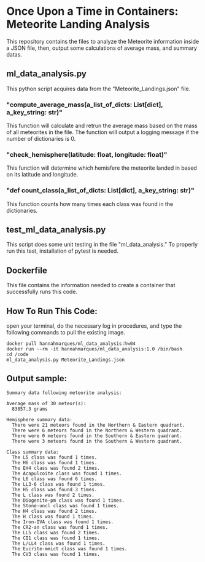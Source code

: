 # Once Upon a Time in Containers: Meteorite Landing Analysis
This repository contains the files to analyze the Meteorite information inside a JSON file, then, output some calculations of average mass, and summary datas. 

## ml_data_analysis.py
This python script acquires data from the "Meteorite_Landings.json" file. 
### "compute_average_mass(a_list_of_dicts: List[dict], a_key_string: str)"
This function will calculate and retrun the average mass based on the mass of all meteorites in the file. The function will output a logging message if the number of dictionaries is 0.

### "check_hemisphere(latitude: float, longitude: float)"
This function will determine which hemisfere the meteorite landed in based on its latitude and longitude.
### "def count_class(a_list_of_dicts: List[dict], a_key_string: str)" 
This function counts how many times each class was found in the dictionaries. 

## test_ml_data_analysis.py 
This script does some unit testing in the file "ml_data_analysis." To properly run this test, installation of pytest is needed. 

## Dockerfile
This file contains the information needed to create a container that successfully runs this code.

## How To Run This Code:
open your terminal, do the necessary log in procedures, and type the following commands to pull the existing image.
``` 
docker pull hannahmarques/ml_data_analysis:hw04
docker run --rm -it hannahmarques/ml_data_analysis:1.0 /bin/bash
cd /code
ml_data_analysis.py Meteorite_Landings.json

```
## Output sample:

```
Summary data following meteorite analysis:

Average mass of 30 meteor(s):
  83857.3 grams

Hemisphere summary data:
  There were 21 meteors found in the Northern & Eastern quadrant.
  There were 6 meteors found in the Northern & Western quadrant.
  There were 0 meteors found in the Southern & Eastern quadrant.
  There were 3 meteors found in the Southern & Western quadrant.

Class summary data:
  The L5 class was found 1 times.
  The H6 class was found 1 times.
  The EH4 class was found 2 times.
  The Acapulcoite class was found 1 times.
  The L6 class was found 6 times.
  The LL3-6 class was found 1 times.
  The H5 class was found 3 times.
  The L class was found 2 times.
  The Diogenite-pm class was found 1 times.
  The Stone-uncl class was found 1 times.
  The H4 class was found 2 times.
  The H class was found 1 times.
  The Iron-IVA class was found 1 times.
  The CR2-an class was found 1 times.
  The LL5 class was found 2 times.
  The CI1 class was found 1 times.
  The L/LL4 class was found 1 times.
  The Eucrite-mmict class was found 1 times.
  The CV3 class was found 1 times.
  ```

